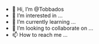 - 👋 Hi, I’m @Tobbados
- 👀 I’m interested in ...
- 🌱 I’m currently learning ...
- 💞️ I’m looking to collaborate on ...
- 📫 How to reach me ...

<!---
Tobbados/Tobbados is a ✨ special ✨ repository because its `README.md` (this file) appears on your GitHub profile.
You can click the Preview link to take a look at your changes.
--->
